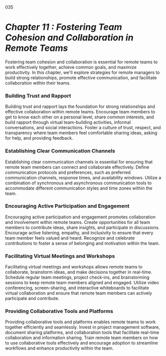 035


# ***Chapter 11 : Fostering Team Cohesion and Collaboration in Remote Teams***


Fostering team cohesion and collaboration is essential for remote teams to work effectively together, achieve common goals, and maximize productivity. In this chapter, we'll explore strategies for remote managers to build strong relationships, promote effective communication, and facilitate collaboration within their teams.

### **Building Trust and Rapport**

Building trust and rapport lays the foundation for strong relationships and effective collaboration within remote teams. Encourage team members to get to know each other on a personal level, share common interests, and build rapport through virtual team-building activities, informal conversations, and social interactions. Foster a culture of trust, respect, and transparency where team members feel comfortable sharing ideas, asking for help, and providing feedback.

### **Establishing Clear Communication Channels**

Establishing clear communication channels is essential for ensuring that remote team members can connect and collaborate effectively. Define communication protocols and preferences, such as preferred communication channels, response times, and availability windows. Utilize a combination of synchronous and asynchronous communication tools to accommodate different communication styles and time zones within the team.

### **Encouraging Active Participation and Engagement**

Encouraging active participation and engagement promotes collaboration and involvement within remote teams. Create opportunities for all team members to contribute ideas, share insights, and participate in discussions. Encourage active listening, empathy, and inclusivity to ensure that every team member feels valued and heard. Recognize and celebrate contributions to foster a sense of belonging and motivation within the team.

### **Facilitating Virtual Meetings and Workshops**

Facilitating virtual meetings and workshops allows remote teams to collaborate, brainstorm ideas, and make decisions together in real-time. Schedule regular team meetings, project check-ins, and brainstorming sessions to keep remote team members aligned and engaged. Utilize video conferencing, screen-sharing, and interactive whiteboards to facilitate virtual collaboration and ensure that remote team members can actively participate and contribute.

### **Providing Collaborative Tools and Platforms**

Providing collaborative tools and platforms enables remote teams to work together efficiently and seamlessly. Invest in project management software, document sharing platforms, and collaboration tools that facilitate real-time collaboration and information sharing. Train remote team members on how to use collaborative tools effectively and encourage adoption to streamline workflows and enhance productivity within the team.
